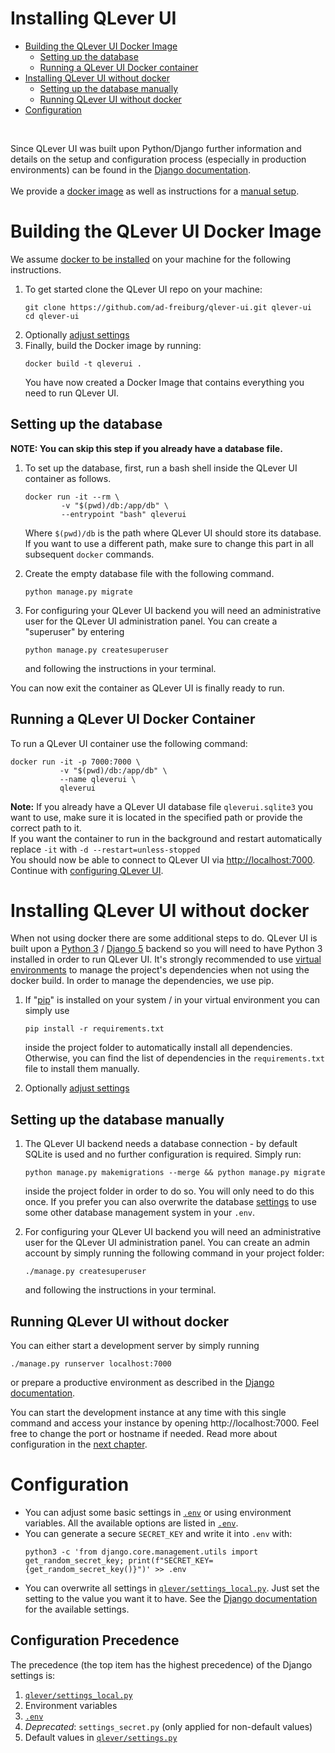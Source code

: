 # Installing QLever UI
* [Building the QLever UI Docker Image](#building-the-qlever-ui-docker-image)
    * [Setting up the database](#setting-up-the-database)
    * [Running a QLever UI Docker container](#running-a-qlever-ui-docker-container)
* [Installing QLever UI without docker](#installing-qlever-ui-without-docker)
    * [Setting up the database manually](#setting-up-the-database-manually)
    * [Running QLever UI without docker](#running-qlever-ui-without-docker)
* [Configuration](#configuration)

<br>

Since QLever UI was built upon Python/Django further information and details on the setup and configuration process (especially in production environments) can be found in the [Django documentation](https://docs.djangoproject.com/en/5.1/).
<br><br>
We provide a [docker image](#building-the-qlever-ui-docker-image) as well as instructions for a [manual setup](#installing-qlever-ui-without-docker).
<br>

# Building the QLever UI Docker Image
We assume [docker to be installed](https://docs.docker.com/get-docker/) on your machine for the following instructions. 
1. To get started clone the QLever UI repo on your machine:
    ```shell
    git clone https://github.com/ad-freiburg/qlever-ui.git qlever-ui
    cd qlever-ui
    ```
2. Optionally [adjust settings](#configuration)
3. Finally, build the Docker image by running:
    ```shell
    docker build -t qleverui .
    ```
    You have now created a Docker Image that contains everything you need to run QLever UI.

## Setting up the database
__NOTE: You can skip this step if you already have a database file.__  

1. To set up the database, first, run a bash shell inside the QLever UI container as follows.
    ```shell
    docker run -it --rm \
            -v "$(pwd)/db:/app/db" \
            --entrypoint "bash" qleverui
    ```
    Where `$(pwd)/db` is the path where QLever UI should store its database. If you want to use a different path, make sure to change this part in all subsequent `docker` commands.

2. Create the empty database file with the following command.
    ```shell
    python manage.py migrate
    ```
3. For configuring your QLever UI backend you will need an administrative user for the QLever UI administration panel. You can create a "superuser" by entering
    ```shell
    python manage.py createsuperuser
    ```
    and following the instructions in your terminal.  

You can now exit the container as QLever UI is finally ready to run.
## Running a QLever UI Docker Container
To run a QLever UI container use the following command:
```shell
docker run -it -p 7000:7000 \
           -v "$(pwd)/db:/app/db" \
           --name qleverui \
           qleverui
``` 
__Note:__ If you already have a QLever UI database file `qleverui.sqlite3` you want to use, make sure it is located in the specified path or provide the correct path to it.  
If you want the container to run in the background and restart automatically replace `-it` with `-d --restart=unless-stopped`  
You should now be able to connect to QLever UI via <http://localhost:7000>. Continue with [configuring QLever UI](./configure_qleverui.md).


# Installing QLever UI without docker
When not using docker there are some additional steps to do. QLever UI is built upon a [Python 3](https://www.python.org/downloads/) / [Django 5](https://www.djangoproject.com/) backend so you will need to have Python 3 installed in order to run QLever UI. It's strongly recommended to use [virtual environments](https://docs.python.org/3/library/venv.html) to manage the project's dependencies when not using the docker build. In order to manage the dependencies, we use pip.

1. If "[pip](https://pypi.org/project/pip/)" is installed on your system / in your virtual environment you can simply use 
    ```shell
    pip install -r requirements.txt
    ```
    inside the project folder to automatically install all dependencies. Otherwise, you can find the list of dependencies in the `requirements.txt` file to install them manually.

2. Optionally [adjust settings](#configuration)

## Setting up the database manually
1. The QLever UI backend needs a database connection - by default SQLite is used and no further configuration is required. Simply run:
    ```shell
    python manage.py makemigrations --merge && python manage.py migrate
    ```
    inside the project folder in order to do so. You will only need to do this once. If you prefer you can also overwrite the database [settings](https://docs.djangoproject.com/en/5.1/ref/settings/) to use some other database management system in your `.env`.

2. For configuring your QLever UI backend you will need an administrative user for the QLever UI administration panel. You can create an admin account by simply running the following command in your project folder: 
    ```shell
    ./manage.py createsuperuser
    ```
    and following the instructions in your terminal.  
## Running QLever UI without docker
You can either start a development server by simply running
```shell
./manage.py runserver localhost:7000
```
or prepare a productive environment as described in the [Django documentation](https://docs.djangoproject.com/en/5.1/).

You can start the development instance at any time with this single command and access your instance by opening http://localhost:7000. Feel free to change the port or hostname if needed.
Read more about configuration in the [next chapter](./configure_qleverui.md).

# Configuration

- You can adjust some basic settings in [`.env`](../.env) or using environment variables. All the available options are listed in [`.env`](../.env).
- You can generate a secure `SECRET_KEY` and write it into `.env` with:
  ```shell
  python3 -c 'from django.core.management.utils import get_random_secret_key; print(f"SECRET_KEY={get_random_secret_key()}")' >> .env
  ```
- You can overwrite all settings in [`qlever/settings_local.py`](../qlever/settings_local.py). Just set the setting to the value you want it to have.
   See the [Django documentation](https://docs.djangoproject.com/en/5.1/ref/settings/) for the available settings.

## Configuration Precedence
The precedence (the top item has the highest precedence) of the Django settings is:
1. [`qlever/settings_local.py`](../qlever/settings_local.py)
2. Environment variables
3. [`.env`](../.env)
4. *Deprecated*: `settings_secret.py` (only applied for non-default values)
5. Default values in [`qlever/settings.py`](../qlever/settings.py)
